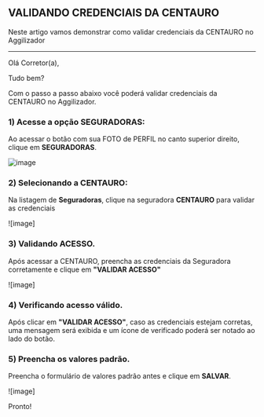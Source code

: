 ## VALIDANDO CREDENCIAIS DA CENTAURO
Neste artigo vamos demonstrar como validar credenciais da CENTAURO no Aggilizador

---

Olá Corretor(a),

Tudo bem?

Com o passo a passo abaixo você poderá validar credenciais da CENTAURO no Aggilizador.

### 1) Acesse a opção SEGURADORAS:

Ao acessar o botão com sua FOTO de PERFIL no canto superior direito, clique em **SEGURADORAS**.

![image](https://conversu-partner-assets.s3.sa-east-1.amazonaws.com/agger/wiki/seguradoras/validando-credenciais/c220eb72-5169-48ab-b4df-330f11a099aa.png)

### 2) Selecionando a CENTAURO:

Na listagem de **Seguradoras**, clique na seguradora **CENTAURO** para validar as credenciais

![image]

### 3) Validando ACESSO.

Após acessar a CENTAURO, preencha as credenciais da Seguradora corretamente e clique em **"VALIDAR ACESSO"**

![image]

### 4) Verificando acesso válido.

Após clicar em **"VALIDAR ACESSO"**, caso as credenciais estejam corretas, uma mensagem será exibida e um ícone de verificado poderá ser notado ao lado do botão.

### 5) Preencha os valores padrão.

Preencha o formulário de valores padrão antes e clique em **SALVAR**.

![image]

Pronto!
